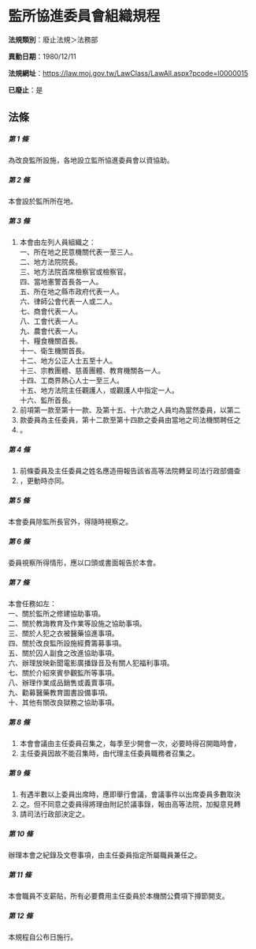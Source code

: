 # 監所協進委員會組織規程

**法規類別**：廢止法規＞法務部

**異動日期**：1980/12/11  

**法規網址**：https://law.moj.gov.tw/LawClass/LawAll.aspx?pcode=I0000015

**已廢止**：是



## 法條
##### 第 1 條
為改良監所設施，各地設立監所協進委員會以資協助。

##### 第 2 條
本會設於監所所在地。

##### 第 3 條
1. 本會由左列人員組織之：  
一、所在地之民意機關代表一至三人。  
二、地方法院院長。  
三、地方法院首席檢察官或檢察官。  
四、當地憲警首長各一人。  
五、所在地之縣市政府代表一人。  
六、律師公會代表一人或二人。  
七、商會代表一人。  
八、工會代表一人。  
九、農會代表一人。  
十、糧食機關首長。  
十一、衛生機關首長。  
十二、地方公正人士五至十人。  
十三、宗教團體、慈善團體、教育機關各一人。  
十四、工商界熱心人士一至三人。  
十五、地方法院主任觀護人，或觀護人中指定一人。  
十六、監所首長。
1. 前項第一款至第十一款、及第十五、十六款之人員均為當然委員，以第二
1. 款委員為主任委員，第十二款至第十四款之委員由當地之司法機關聘任之
1. 。

##### 第 4 條
1. 前條委員及主任委員之姓名應造冊報告該省高等法院轉呈司法行政部備查
1. ，更動時亦同。

##### 第 5 條
本會委員除監所長官外，得隨時視察之。

##### 第 6 條
委員視察所得情形，應以口頭或書面報告於本會。

##### 第 7 條
本會任務如左：  
一、關於監所之修建協助事項。  
二、關於教誨教育及作業等設施之協助事項。  
三、關於人犯之衣被醫藥協進事項。  
四、關於改良監所設施經費籌募事項。  
五、關於囚人副食之改進協助事項。  
六、辦理放映新聞電影廣播錄音及有關人犯福利事項。  
七、關於介紹來賓參觀監所等事項。  
八、辦理作業成品銷售或義賣事項。  
九、勸募醫藥教育圖書設備事項。  
十、其他有關改良獄務之協助事項。

##### 第 8 條
1. 本會會議由主任委員召集之，每季至少開會一次，必要時得召開臨時會，
1. 主任委員因故不能召集時，由代理主任委員職務者召集之。

##### 第 9 條
1. 有遇半數以上委員出席時，應即舉行會議，會議事件以出席委員多數取決
1. 之。但不同意之委員得將理由附記於議事錄，報由高等法院，加擬意見轉
1. 請司法行政部決定之。

##### 第 10 條
辦理本會之紀錄及文卷事項，由主任委員指定所屬職員兼任之。

##### 第 11 條
本會職員不支薪貼，所有必要費用主任委員於本機關公費項下撙節開支。

##### 第 12 條
本規程自公布日施行。


